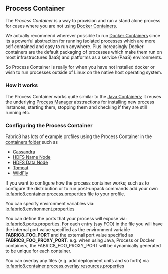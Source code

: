 ## Process Container

The _Process Container_ is a way to provision and run a stand alone process for cases where you are not using [Docker Containers](docker.html).

We actually recommend wherever possible to run [Docker Containers](docker.html) since its a powerful abstraction for running isolated processes which are more self contained and easy to run anywhere. Plus increasingly Docker containers are the default packaging of processes which make them run on most infrastructures (IaaS) and platforms as a service (PaaS) environments.

So Process Container is really for when you have not installed docker or wish to run processes outside of Linux on the native host operating system.

### How it works

The Process Container works quite similar to the [Java Containers](javaContainer.html); it reuses the underlying [Process Manager](processManager.html) abstractions for installing new process instances, starting them, stopping them and checking if they are still running etc.

### Configuring the Process Container

Fabric8 has lots of example profiles using the Process Container in the [containers folder](https://github.com/fabric8io/fabric8/tree/master/fabric/fabric8-karaf/src/main/resources/distro/fabric/import/fabric/profiles/containers) such as

* [Cassandra](https://github.com/fabric8io/fabric8/tree/master/fabric/fabric8-karaf/src/main/resources/distro/fabric/import/fabric/profiles/containers/services/cassandra.profile)
* [HDFS Name Node](https://github.com/fabric8io/fabric8/tree/master/fabric/fabric8-karaf/src/main/resources/distro/fabric/import/fabric/profiles/containers/services/hdfs.namenode.profile)
* [HDFS Data Node](https://github.com/fabric8io/fabric8/tree/master/fabric/fabric8-karaf/src/main/resources/distro/fabric/import/fabric/profiles/containers/services/hdfs.datanode.profile)
* [Tomcat](https://github.com/fabric8io/fabric8/tree/master/fabric/fabric8-karaf/src/main/resources/distro/fabric/import/fabric/profiles/containers/tomcat.profile)
* [WildFly](https://github.com/fabric8io/fabric8/tree/master/fabric/fabric8-karaf/src/main/resources/distro/fabric/import/fabric/profiles/containers/wildfly.profile)

If you want to configure how the process container works; such as to configure the distribution or to run post-unpack commands  add your own [io.fabric8.container.process.properties](https://github.com/fabric8io/fabric8/blob/master/fabric/fabric8-karaf/src/main/resources/distro/fabric/import/fabric/profiles/containers/tomcat.profile/io.fabric8.container.process.properties) file to your profile.

You can specify environment variables via: [io.fabric8.environment.properties](https://github.com/fabric8io/fabric8/blob/master/fabric/fabric8-karaf/src/main/resources/distro/fabric/import/fabric/profiles/containers/tomcat.profile/io.fabric8.environment.properties)

You can define the ports that your process will expose via: [io.fabric8.ports.properties](https://github.com/fabric8io/fabric8/blob/master/fabric/fabric8-karaf/src/main/resources/distro/fabric/import/fabric/profiles/containers/tomcat.profile/io.fabric8.ports.properties). For each entry (say FOO) in the file you will have the internal port value specified as the environment variable **FABRIC8_FOO_PORT** and the external port value specified as **FABRIC8_FOO_PROXY_PORT**. e.g. when using Java, Process or Docker containers, the FABRIC8_FOO_PROXY_PORT will be dynamically generated to be unique for each container.

You can overlay any files (e.g. add deployment units and so forth) via [io.fabric8.container.process.overlay.resources.properties](https://github.com/fabric8io/fabric8/blob/master/fabric/fabric8-karaf/src/main/resources/distro/fabric/import/fabric/profiles/containers/tomcat.profile/io.fabric8.container.process.overlay.resources.properties)
